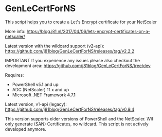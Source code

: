 # GenLeCertForNS
This script helps you to create a Let's Encrypt certificate for your NetScaler

More info: https://blog.j81.nl/2017/04/06/lets-encrypt-certificates-on-a-netscaler/

Latest version with the wildcard support (v2-api): 
https://github.com/j81blog/GenLeCertForNS/releases/tag/v2.2.2


IMPORTANT If you experience any issues please also checkout the development area: 
https://github.com/j81blog/GenLeCertForNS/tree/dev

Requires:
- PowerShell v5.1 and up
- ADC (NetScaler) 11.x and up
- Microsoft .NET Framework 4.7.1



Latest version, v1-api (legacy): 
https://github.com/j81blog/GenLeCertForNS/releases/tag/v0.9.4

This version supports older versions of PowerShell and the NetScaler. Wil only generate (SAN) Certificates, no wildcard. This script is not actively developed anymore.

